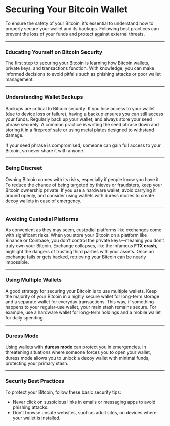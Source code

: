# Securing Your Bitcoin Wallet

To ensure the safety of your Bitcoin, it’s essential to understand how to properly secure your wallet and its backups. Following best practices can prevent the loss of your funds and protect against external threats.

---

### Educating Yourself on Bitcoin Security

The first step to securing your Bitcoin is learning how Bitcoin wallets, private keys, and transactions function. With knowledge, you can make informed decisions to avoid pitfalls such as phishing attacks or poor wallet management.

---

### Understanding Wallet Backups

Backups are critical to Bitcoin security. If you lose access to your wallet (due to device loss or failure), having a backup ensures you can still access your funds. Regularly back up your wallet, and always store your seed phrase securely. A common practice is writing the seed phrase down and storing it in a fireproof safe or using metal plates designed to withstand damage.

If your seed phrase is compromised, someone can gain full access to your Bitcoin, so never share it with anyone.

---

### Being Discreet

Owning Bitcoin comes with its risks, especially if people know you have it. To reduce the chance of being targeted by thieves or fraudsters, keep your Bitcoin ownership private. If you use a hardware wallet, avoid carrying it around openly, and consider using wallets with duress modes to create decoy wallets in case of emergency.

---

### Avoiding Custodial Platforms

As convenient as they may seem, custodial platforms like exchanges come with significant risks. When you store your Bitcoin on a platform like Binance or Coinbase, you don’t control the private keys—meaning you don’t truly own your Bitcoin. Exchange collapses, like the infamous **FTX crash**, highlight the dangers of trusting third parties with your assets. Once an exchange fails or gets hacked, retrieving your Bitcoin can be nearly impossible.

---

### Using Multiple Wallets

A good strategy for securing your Bitcoin is to use multiple wallets. Keep the majority of your Bitcoin in a highly secure wallet for long-term storage and a separate wallet for everyday transactions. This way, if something happens to your regular-use wallet, your main stash remains secure. For example, use a hardware wallet for long-term holdings and a mobile wallet for daily spending.

---

### Duress Mode

Using wallets with **duress mode** can protect you in emergencies. In threatening situations where someone forces you to open your wallet, duress mode allows you to unlock a decoy wallet with minimal funds, protecting your primary stash.

---

### Security Best Practices

To protect your Bitcoin, follow these basic security tips:

- Never click on suspicious links in emails or messaging apps to avoid phishing attacks.
- Don’t browse unsafe websites, such as adult sites, on devices where your wallet is installed.